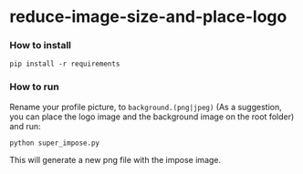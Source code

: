 # reduce-image-size-and-place-logo

### How to install

`pip install -r requirements`

### How to run

Rename your profile picture, to `background.(png|jpeg)` (As a suggestion, you can place the logo image and the background image on the root folder) and run:

`python super_impose.py`

This will generate a new png file with the impose image.
